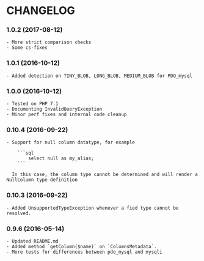 # CHANGELOG

### 1.0.2 (2017-08-12)

    - More strict comparison checks
    - Some cs-fixes

### 1.0.1 (2016-10-12)

    - Added detection on TINY_BLOB, LONG_BLOB, MEDIUM_BLOB for PDO_mysql

### 1.0.0 (2016-10-12)

    - Tested on PHP 7.1
    - Documenting InvalidQueryException
    - Minor perf fixes and internal code cleanup

### 0.10.4 (2016-09-22)

    - Support for null column datatype, for example
    
        ```sql
            select null as my_alias; 
        ```
        
      In this case, the column type cannot be determined and will render a NullColumn type definition  

### 0.10.3 (2016-09-22)

    - Added UnsupportedTypeException whenever a fied type cannot be resolved.

### 0.9.6 (2016-05-14)

    - Updated README.md
    - Added method `getColumn($name)` on `ColumnsMetadata`.
    - More tests for differences between pdo_mysql and mysqli

  
